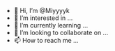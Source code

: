 - 👋 Hi, I’m @Miyyyyk
- 👀 I’m interested in ...
- 🌱 I’m currently learning ...
- 💞️ I’m looking to collaborate on ...
- 📫 How to reach me ...

<!---
Miyyyyk/Miyyyyk is a ✨ special ✨ repository because its `README.md` (this file) appears on your GitHub profile.
You can click the Preview link to take a look at your changes.
--->
